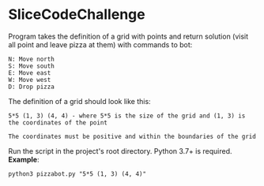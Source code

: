 # SliceCodeChallenge

Program takes the definition of a grid with points and return solution (visit all point and leave pizza at them) with commands to bot:

    N: Move north
    S: Move south
    E: Move east
    W: Move west
    D: Drop pizza


The definition of a grid should look like this:

    5*5 (1, 3) (4, 4) - where 5*5 is the size of the grid and (1, 3) is the coordinates of the point
    
    The coordinates must be positive and within the boundaries of the grid


Run the script in the project's root directory.
Python 3.7+ is required.
**Example**:

    python3 pizzabot.py "5*5 (1, 3) (4, 4)"
